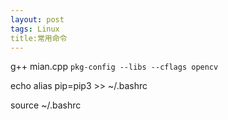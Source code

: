 ```yaml
---
layout: post
tags: Linux
title:常用命令
---
```

g++ mian.cpp `pkg-config --libs --cflags opencv`		

echo alias pip=pip3 >> ~/.bashrc	

source ~/.bashrc	